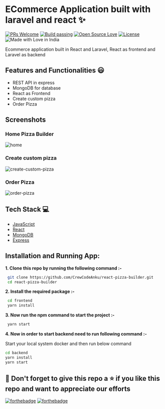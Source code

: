 # ECommerce Application built with laravel and react ✨

[![PRs Welcome](https://img.shields.io/badge/PRs-welcome-brightgreen.svg?style=flat-square)](https://crew-code.com/node-express-typescript-mongo-rest-api/)&nbsp;[![Build passing](https://img.shields.io/badge/Build-Passing-brightgreen.svg?style=flat-square)](https://crew-code.com/node-express-typescript-mongo-rest-api/)&nbsp;[![Open Source Love](https://badges.frapsoft.com/os/v1/open-source.svg?v=102)](https://crew-code.com/node-express-typescript-mongo-rest-api/)&nbsp;[![License](https://img.shields.io/badge/license-MIT-brightgreen)](https://crew-code.com/node-express-typescript-mongo-rest-api/)&nbsp;![Made with Love in India](https://madewithlove.org.in/badge.svg)

Ecommerce application built in React and Laravel, React as frontend and Laravel as backend

## Features and Functionalities 😃

- REST API in express
- MongoDB for database
- React as Frontend
- Create custom pizza
- Order Pizza

## Screenshots

### Home Pizza Builder

![home](https://drive.google.com/uc?export=view&id=1yb9jfL7X0eKvWv3jDBGRpCnc_om8Vnc9)

### Create custom pizza

![create-custom-pizza](https://drive.google.com/uc?export=view&id=1hOgeDlA2CqgZqWQRkYO3eRcGoCIdKvtI)

### Order Pizza

![order-pizza](https://drive.google.com/uc?export=view&id=1wH7Rngxm1Um4GH2-noQrKW31u3VrFAEr)

## Tech Stack 💻

- [JavaScript](https://developer.mozilla.org/en-US/docs/Web/JavaScript)
- [React](https://reactjs.org/)
- [MongoDB](https://www.mongodb.com/)
- [Express](https://expressjs.com/)

## Installation and Running App:

**1. Clone this repo by running the following command :-**

```bash
 git clone https://github.com/CrewCodeAnku/react-pizza-builder.git
 cd react-pizza-builder
```

**2. Install the required package :-**

```bash
 cd frontend
 yarn install
```

**3. Now run the npm command to start the project :-**

```bash
 yarn start
```

**4. Now in order to start backend need to run following command :-**

Start your local system docker and then run below command

```bash
cd backend
yarn install
yarn start
```

## 🤩 Don't forget to give this repo a ⭐ if you like this repo and want to appreciate our efforts

[![forthebadge](https://forthebadge.com/images/badges/built-with-love.svg)](https://forthebadge.com)
[![forthebadge](https://forthebadge.com/images/badges/built-by-developers.svg)](https://forthebadge.com)
